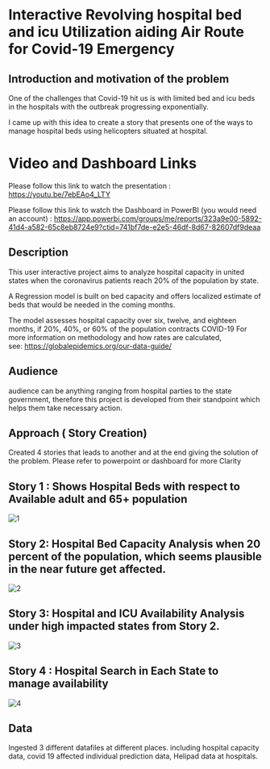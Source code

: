 # Interactive Revolving hospital bed and icu Utilization aiding Air Route for Covid-19 Emergency
## Introduction and motivation of the problem
One of the challenges that Covid-19 hit us is with limited bed and icu beds in the hospitals with the outbreak progressing exponentially.

I came up with this idea to create a story that presents one of the ways to manage hospital beds using helicopters situated at hospital. 

# Video and Dashboard Links
Please follow this link to watch the presentation : https://youtu.be/7ebEAo4_LTY

Please follow this link to watch the Dashboard in PowerBI (you would need an account) : https://app.powerbi.com/groups/me/reports/323a9e00-5892-41d4-a582-65c8eb8724e9?ctid=741bf7de-e2e5-46df-8d67-82607df9deaa


## Description
This user interactive project aims to analyze hospital capacity in united states when the coronavirus patients reach 20% of the population by state. 

A Regression model is built on bed capacity and offers localized estimate of beds that would be needed in the coming months.

The model assesses hospital capacity over six, twelve, and eighteen months, if 20%, 40%, or 60% of the population contracts COVID-19
For more information on methodology and how rates are calculated, see: https://globalepidemics.org/our-data-guide/

## Audience
audience can be anything ranging from hospital parties to the state government, therefore this project is developed from their standpoint which helps them take necessary action.

## Approach ( Story Creation)
Created 4 stories that leads to another and at the end giving the solution of the problem. Please refer to powerpoint or dashboard for more Clarity

## Story 1 : Shows Hospital Beds with respect to Available adult and 65+ population

![1](https://user-images.githubusercontent.com/58057238/107990844-54eb6f00-6fa3-11eb-8203-0b650fe93e0f.PNG)

## Story 2: Hospital Bed Capacity Analysis when 20 percent of the population, which seems plausible in the near future get affected.

![2](https://user-images.githubusercontent.com/58057238/107990898-78161e80-6fa3-11eb-9109-8c0cefb7d1d9.PNG)

## Story 3: Hospital and ICU Availability Analysis under high impacted states from Story 2. 

![3](https://user-images.githubusercontent.com/58057238/107990937-8ebc7580-6fa3-11eb-83d9-01d68dad50d9.PNG)

## Story 4 : Hospital Search in Each State to manage availability

![4](https://user-images.githubusercontent.com/58057238/107990968-97ad4700-6fa3-11eb-9561-c7961237b789.PNG)

## Data 
Ingested 3 different datafiles at different places. including hospital capacity data, covid 19 affected individual prediction data, Helipad data at hospitals. 



